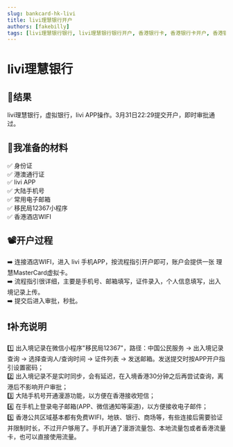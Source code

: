 ```yaml
---
slug: bankcard-hk-livi
title: livi理慧银行开户
authors: [fakebilly]
tags: [livi理慧银行银行, livi理慧银行银行开户, 香港银行卡, 香港银行卡开户, 香港银行, 香港银行开户]
---
```


# livi理慧银行

## 🎉结果
livi理慧银行，虚拟银行，livi APP操作。3月31日22:29提交开户，即时审批通过。  

## 📜我准备的材料
✅ 身份证  
✅ 港澳通行证  
✅ livi APP  
✅ 大陆手机号  
✅ 常用电子邮箱  
✅ 移民局12367小程序  
✅ 香港酒店WIFI

## 📽️开户过程
➡️ 连接酒店WIFI，进入 livi 手机APP，按流程指引开户即可，账户会提供一张 理慧MasterCard虚拟卡。  
➡️ 流程指引很详细，主要是手机号、邮箱填写，证件录入，个人信息填写，出入境记录上传。    
➡️ 提交后进入审批，秒批。

## ❗补充说明
1️⃣ 出入境记录在微信小程序"移民局12367"，路径：中国公民服务 -> 出入境记录查询 -> 选择查询人/查询时间 -> 证件列表 -> 发送邮箱。发送提交时按APP开户指引设置密码；  
2️⃣ 出入境记录不是实时同步，会有延迟，在入境香港30分钟之后再尝试查询，离港后不影响开户审批；  
3️⃣ 大陆手机号开通漫游功能，以方便在香港接收短信；  
4️⃣ 在手机上登录电子邮箱(APP、微信通知等渠道)，以方便接收电子邮件；  
5️⃣ 香港公共区域基本都有免费WIFI，地铁、银行、商场等，有些连接后需要验证并限制时长，不过开户够用了。手机开通了漫游流量包、本地流量包或者香港流量卡，也可以直接使用流量。  

